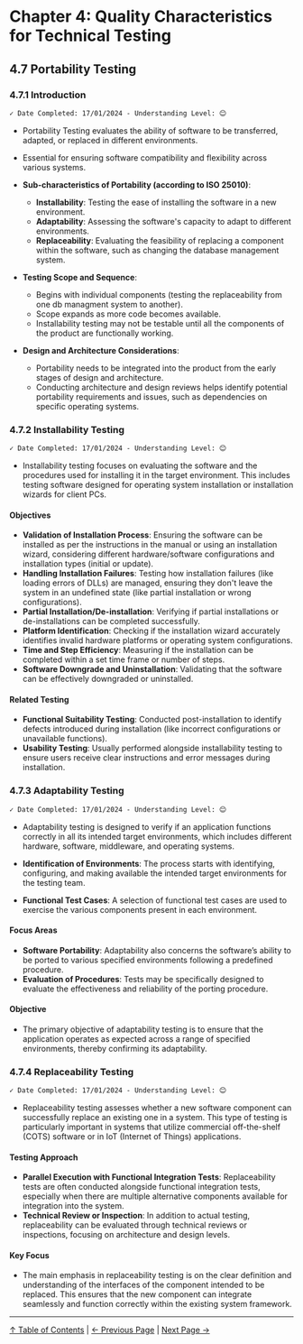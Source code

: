 # Chapter 4: Quality Characteristics for Technical Testing

## 4.7 Portability Testing

### 4.7.1 Introduction

```markdown
✓ Date Completed: 17/01/2024 - Understanding Level: 😊
```

- Portability Testing evaluates the ability of software to be transferred, adapted, or replaced in different environments.
- Essential for ensuring software compatibility and flexibility across various systems.

- **Sub-characteristics of Portability (according to ISO 25010)**:

  - **Installability**: Testing the ease of installing the software in a new environment.
  - **Adaptability**: Assessing the software's capacity to adapt to different environments.
  - **Replaceability**: Evaluating the feasibility of replacing a component within the software, such as changing the database management system.

- **Testing Scope and Sequence**:

  - Begins with individual components (testing the replaceability from one db managment system to another).
  - Scope expands as more code becomes available.
  - Installability testing may not be testable until all the components of the product are functionally working.

- **Design and Architecture Considerations**:
  - Portability needs to be integrated into the product from the early stages of design and architecture.
  - Conducting architecture and design reviews helps identify potential portability requirements and issues, such as dependencies on specific operating systems.

### 4.7.2 Installability Testing

```markdown
✓ Date Completed: 17/01/2024 - Understanding Level: 😊
```

- Installability testing focuses on evaluating the software and the procedures used for installing it in the target environment. This includes testing software designed for operating system installation or installation wizards for client PCs.

#### Objectives

- **Validation of Installation Process**: Ensuring the software can be installed as per the instructions in the manual or using an installation wizard, considering different hardware/software configurations and installation types (initial or update).
- **Handling Installation Failures**: Testing how installation failures (like loading errors of DLLs) are managed, ensuring they don't leave the system in an undefined state (like partial installation or wrong configurations).
- **Partial Installation/De-installation**: Verifying if partial installations or de-installations can be completed successfully.
- **Platform Identification**: Checking if the installation wizard accurately identifies invalid hardware platforms or operating system configurations.
- **Time and Step Efficiency**: Measuring if the installation can be completed within a set time frame or number of steps.
- **Software Downgrade and Uninstallation**: Validating that the software can be effectively downgraded or uninstalled.

#### Related Testing

- **Functional Suitability Testing**: Conducted post-installation to identify defects introduced during installation (like incorrect configurations or unavailable functions).
- **Usability Testing**: Usually performed alongside installability testing to ensure users receive clear instructions and error messages during installation.

### 4.7.3 Adaptability Testing

```markdown
✓ Date Completed: 17/01/2024 - Understanding Level: 😊
```

- Adaptability testing is designed to verify if an application functions correctly in all its intended target environments, which includes different hardware, software, middleware, and operating systems.

- **Identification of Environments**: The process starts with identifying, configuring, and making available the intended target environments for the testing team.
- **Functional Test Cases**: A selection of functional test cases are used to exercise the various components present in each environment.

#### Focus Areas

- **Software Portability**: Adaptability also concerns the software’s ability to be ported to various specified environments following a predefined procedure.
- **Evaluation of Procedures**: Tests may be specifically designed to evaluate the effectiveness and reliability of the porting procedure.

#### Objective

- The primary objective of adaptability testing is to ensure that the application operates as expected across a range of specified environments, thereby confirming its adaptability.

### 4.7.4 Replaceability Testing

```markdown
✓ Date Completed: 17/01/2024 - Understanding Level: 😊
```

- Replaceability testing assesses whether a new software component can successfully replace an existing one in a system. This type of testing is particularly important in systems that utilize commercial off-the-shelf (COTS) software or in IoT (Internet of Things) applications.

#### Testing Approach

- **Parallel Execution with Functional Integration Tests**: Replaceability tests are often conducted alongside functional integration tests, especially when there are multiple alternative components available for integration into the system.
- **Technical Review or Inspection**: In addition to actual testing, replaceability can be evaluated through technical reviews or inspections, focusing on architecture and design levels.

#### Key Focus

- The main emphasis in replaceability testing is on the clear definition and understanding of the interfaces of the component intended to be replaced. This ensures that the new component can integrate seamlessly and function correctly within the existing system framework.

---

[↑ Table of Contents](../../README.md#table-of-contents) | [← Previous Page](4.6-maintainability-testing.md) | [Next Page →](4.8-compatibility-testing.md)
